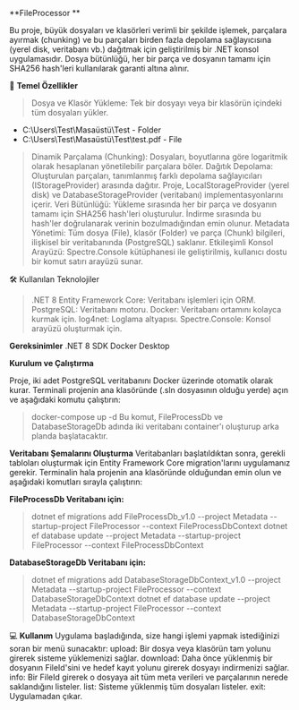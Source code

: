 
**FileProcessor **

Bu proje, büyük dosyaları ve klasörleri verimli bir şekilde işlemek, parçalara ayırmak (chunking) ve bu parçaları birden fazla depolama sağlayıcısına (yerel disk, veritabanı vb.) dağıtmak için geliştirilmiş bir .NET konsol uygulamasıdır. Dosya bütünlüğü, her bir parça ve dosyanın tamamı için SHA256 hash'leri kullanılarak garanti altına alınır.

🚀 **Temel Özellikler**
> Dosya ve Klasör Yükleme: Tek bir dosyayı veya bir klasörün içindeki tüm dosyaları yükler.
  - C:\Users\Test\Masaüstü\Test           - Folder
  - C:\Users\Test\Masaüstü\Test\test.pdf  - File
> Dinamik Parçalama (Chunking): Dosyaları, boyutlarına göre logaritmik olarak hesaplanan yönetilebilir parçalara böler.
> Dağıtık Depolama: Oluşturulan parçaları, tanımlanmış farklı depolama sağlayıcıları (IStorageProvider) arasında dağıtır. Proje, LocalStorageProvider (yerel disk) ve DatabaseStorageProvider (veritabanı) implementasyonlarını içerir.
> Veri Bütünlüğü: Yükleme sırasında her bir parça ve dosyanın tamamı için SHA256 hash'leri oluşturulur. İndirme sırasında bu hash'ler doğrulanarak verinin bozulmadığından emin olunur.
> Metadata Yönetimi: Tüm dosya (File), klasör (Folder) ve parça (Chunk) bilgileri, ilişkisel bir veritabanında (PostgreSQL) saklanır.
> Etkileşimli Konsol Arayüzü: Spectre.Console kütüphanesi ile geliştirilmiş, kullanıcı dostu bir komut satırı arayüzü sunar.

🛠️ Kullanılan Teknolojiler
> .NET 8
> Entity Framework Core: Veritabanı işlemleri için ORM.
> PostgreSQL: Veritabanı motoru.
> Docker: Veritabanı ortamını kolayca kurmak için.
> log4net: Loglama altyapısı.
> Spectre.Console: Konsol arayüzü oluşturmak için.


**Gereksinimler**
.NET 8 SDK
Docker Desktop

**Kurulum ve Çalıştırma**

Proje, iki adet PostgreSQL veritabanını Docker üzerinde otomatik olarak kurar. Terminali projenin ana klasöründe (.sln dosyasının olduğu yerde) açın ve aşağıdaki komutu çalıştırın:
> docker-compose up -d
Bu komut, FileProcessDb ve DatabaseStorageDb adında iki veritabanı container'ı oluşturup arka planda başlatacaktır.

**Veritabanı Şemalarını Oluşturma**
Veritabanları başlatıldıktan sonra, gerekli tabloları oluşturmak için Entity Framework Core migration'larını uygulamanız gerekir. Terminalin hala projenin ana klasöründe olduğundan emin olun ve aşağıdaki komutları sırayla çalıştırın:

**FileProcessDb Veritabanı için:**
> dotnet ef migrations add FileProcessDb_v1.0 --project Metadata --startup-project FileProcessor --context FileProcessDbContext
> dotnet ef database update --project Metadata --startup-project FileProcessor --context FileProcessDbContext

**DatabaseStorageDb Veritabanı için:**
> dotnet ef migrations add DatabaseStorageDbContext_v1.0 --project Metadata --startup-project FileProcessor --context DatabaseStorageDbContext
> dotnet ef database update --project Metadata --startup-project FileProcessor --context DatabaseStorageDbContext 

💻 **Kullanım**
Uygulama başladığında, size hangi işlemi yapmak istediğinizi soran bir menü sunacaktır:
upload: Bir dosya veya klasörün tam yolunu girerek sisteme yüklemenizi sağlar.
download: Daha önce yüklenmiş bir dosyanın FileId'sini ve hedef kayıt yolunu girerek dosyayı indirmenizi sağlar.
info: Bir FileId girerek o dosyaya ait tüm meta verileri ve parçalarının nerede saklandığını listeler.
list: Sisteme yüklenmiş tüm dosyaları listeler.
exit: Uygulamadan çıkar.
